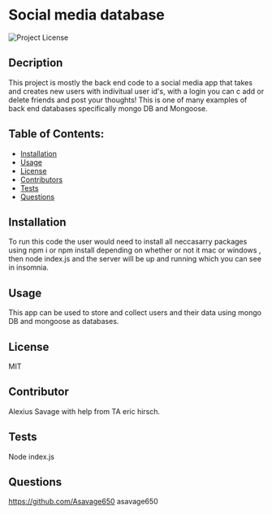 # Social media database

![Project License](https://img.shields.io/badge/License-MIT-red)

## Decription

This project is mostly the back end code to a social media app that takes and creates new users with indivitual user id's, with a login you can c add or delete friends and post your thoughts! This is one of many examples of back end databases specifically mongo DB and Mongoose.

## Table of Contents:

- [Installation](#installation)
- [Usage](#usage)
- [License](#license)
- [Contributors](#contributors)
- [Tests](#tests)
- [Questions](#questions)

## Installation

To run this code the user would need to install all neccasarry packages using npm i or npm install depending on whether or not it mac or windows , then node index.js and the server will be up and running which you can see in insomnia.

## Usage

This app can be used to store and collect users and their data using mongo DB and mongoose as databases.

## License

MIT

## Contributor

Alexius Savage with help from TA eric hirsch.

## Tests

Node index.js

## Questions

https://github.com/Asavage650 asavage650

